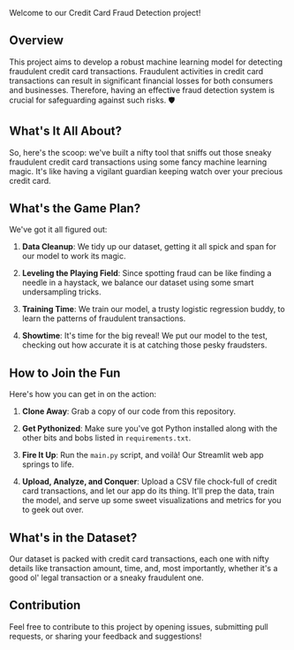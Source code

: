 Welcome to our Credit Card Fraud Detection project!

## Overview
This project aims to develop a robust machine learning model for detecting fraudulent credit card transactions. Fraudulent activities in credit card transactions can result in significant financial losses for both consumers and businesses. Therefore, having an effective fraud detection system is crucial for safeguarding against such risks. 🛡️

## What's It All About?

So, here's the scoop: we've built a nifty tool that sniffs out those sneaky fraudulent credit card transactions using some fancy machine learning magic. It's like having a vigilant guardian keeping watch over your precious credit card.

## What's the Game Plan?

We've got it all figured out:

1. **Data Cleanup**: We tidy up our dataset, getting it all spick and span for our model to work its magic.

2. **Leveling the Playing Field**: Since spotting fraud can be like finding a needle in a haystack, we balance our dataset using some smart undersampling tricks.

3. **Training Time**: We train our model, a trusty logistic regression buddy, to learn the patterns of fraudulent transactions.

4. **Showtime**: It's time for the big reveal! We put our model to the test, checking out how accurate it is at catching those pesky fraudsters.

## How to Join the Fun

Here's how you can get in on the action:

1. **Clone Away**: Grab a copy of our code from this repository.
  
2. **Get Pythonized**: Make sure you've got Python installed along with the other bits and bobs listed in `requirements.txt`.

3. **Fire It Up**: Run the `main.py` script, and voilà! Our Streamlit web app springs to life.

4. **Upload, Analyze, and Conquer**: Upload a CSV file chock-full of credit card transactions, and let our app do its thing. It'll prep the data, train the model, and serve up some sweet visualizations and metrics for you to geek out over.

## What's in the Dataset?

Our dataset is packed with credit card transactions, each one with nifty details like transaction amount, time, and, most importantly, whether it's a good ol' legal transaction or a sneaky fraudulent one.

## Contribution
Feel free to contribute to this project by opening issues, submitting pull requests, or sharing your feedback and suggestions!

